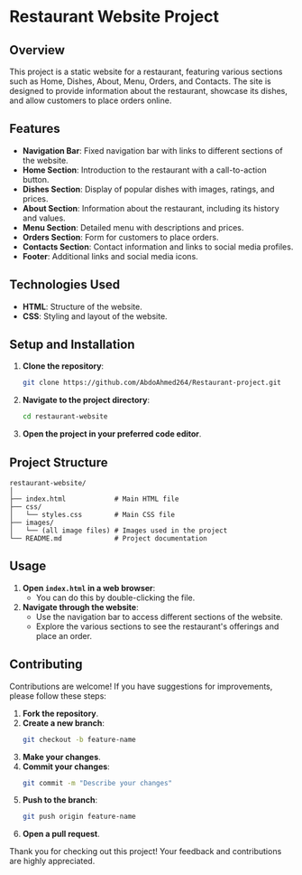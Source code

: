 # Restaurant Website Project

## Overview
This project is a static website for a restaurant, featuring various sections such as Home, Dishes, About, Menu, Orders, and Contacts. The site is designed to provide information about the restaurant, showcase its dishes, and allow customers to place orders online.

## Features
- **Navigation Bar**: Fixed navigation bar with links to different sections of the website.
- **Home Section**: Introduction to the restaurant with a call-to-action button.
- **Dishes Section**: Display of popular dishes with images, ratings, and prices.
- **About Section**: Information about the restaurant, including its history and values.
- **Menu Section**: Detailed menu with descriptions and prices.
- **Orders Section**: Form for customers to place orders.
- **Contacts Section**: Contact information and links to social media profiles.
- **Footer**: Additional links and social media icons.

## Technologies Used
- **HTML**: Structure of the website.
- **CSS**: Styling and layout of the website.

## Setup and Installation
1. **Clone the repository**:
   ```bash
   git clone https://github.com/AbdoAhmed264/Restaurant-project.git
   ```
2. **Navigate to the project directory**:
   ```bash
   cd restaurant-website
   ```
3. **Open the project in your preferred code editor**.

## Project Structure
```
restaurant-website/
│
├── index.html            # Main HTML file
├── css/
│   └── styles.css        # Main CSS file
├── images/
│   └── (all image files) # Images used in the project
└── README.md             # Project documentation
```

## Usage
1. **Open `index.html` in a web browser**:
   - You can do this by double-clicking the file.
2. **Navigate through the website**:
   - Use the navigation bar to access different sections of the website.
   - Explore the various sections to see the restaurant's offerings and place an order.

## Contributing
Contributions are welcome! If you have suggestions for improvements, please follow these steps:
1. **Fork the repository**.
2. **Create a new branch**:
   ```bash
   git checkout -b feature-name
   ```
3. **Make your changes**.
4. **Commit your changes**:
   ```bash
   git commit -m "Describe your changes"
   ```
5. **Push to the branch**:
   ```bash
   git push origin feature-name
   ```
6. **Open a pull request**.

Thank you for checking out this project! Your feedback and contributions are highly appreciated.